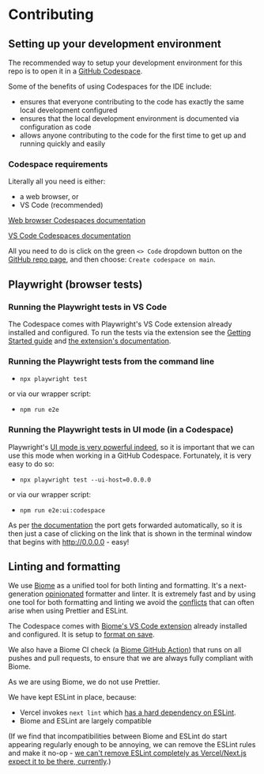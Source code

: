 # Contributing

## Setting up your development environment

The recommended way to setup your development environment for this repo is to open it in a
[GitHub Codespace](https://github.com/features/codespaces).

Some of the benefits of using Codespaces for the IDE include:

- ensures that everyone contributing to the code has exactly the same local development configured
- ensures that the local development environment is documented via configuration as code
- allows anyone contributing to the code for the first time to get up and running quickly and easily

### Codespace requirements

Literally all you need is either:
- a web browser, or
- VS Code (recommended)

[Web browser Codespaces documentation](https://docs.github.com/en/codespaces/developing-in-a-codespace/developing-in-a-codespace?tool=webui#working-in-a-codespace-in-the-browser)

[VS Code Codespaces documentation](https://docs.github.com/en/codespaces/developing-in-a-codespace/developing-in-a-codespace?tool=vscode#working-in-a-codespace-in-vs-code)

All you need to do is click on the green `<> Code` dropdown button on the 
[GitHub repo page](https://github.com/tobyurff/coliving-semkovo),
and then choose: `Create codespace on main`.


## Playwright (browser tests)

### Running the Playwright tests in VS Code

The Codespace comes with Playwright's VS Code extension already installed and configured.
To run the tests via the extension see the [Getting Started guide](https://playwright.dev/docs/getting-started-vscode)
and [the extension's documentation](https://marketplace.visualstudio.com/items?itemName=ms-playwright.playwright).

### Running the Playwright tests from the command line

- `npx playwright test`

or via our wrapper script:

- `npm run e2e`

### Running the Playwright tests in UI mode (in a Codespace)

Playwright's [UI mode is very powerful indeed](https://playwright.dev/docs/test-ui-mode), so it is important
that we can use this mode when working in a GitHub Codespace.  Fortunately, it is very easy to do so:

- `npx playwright test --ui-host=0.0.0.0`

or via our wrapper script:

- `npm run e2e:ui:codespace`

As per [the documentation](https://playwright.dev/docs/test-ui-mode#docker--github-codespaces) the port gets
forwarded automatically, so it is then just a case of clicking on the link that is shown in the terminal 
window that begins with http://0.0.0.0 - easy!


## Linting and formatting

We use [Biome](https://biomejs.dev/) as a unified tool for both linting and formatting. It's a 
next-generation [opinionated](https://biomejs.dev/formatter/option-philosophy/) formatter and linter.
It is extremely fast and by using one tool for both formatting and linting we avoid the
[conflicts](https://dev.to/studio_m_song/how-to-make-eslint-work-with-prettier-avoiding-conflicts-and-problems-57pi)
that can often arise when using Prettier and ESLint.

The Codespace comes with [Biome's VS Code extension](https://biomejs.dev/reference/vscode/)
already installed and configured.  It is setup to
[format on save](https://biomejs.dev/reference/vscode/#format-on-save).

We also have a Biome CI check (a 
[Biome GitHub Action](https://biomejs.dev/recipes/continuous-integration/#github-actions)) that runs on all pushes and pull requests, to ensure that we are always fully compliant with Biome.

As we are using Biome, we do not use Prettier.

We have kept ESLint in place, because:

- Vercel invokes `next lint` which 
  [has a hard dependency on ESLint](https://github.com/vercel/next.js/discussions/59347#discussion-5933112).
- Biome and ESLint are largely compatible

(If we find that incompatibilities between Biome and ESLint do start appearing regularly enough to be annoying, we can
remove the ESLint rules and make it no-op - 
[we can't remove ESLint completely as Vercel/Next.js expect it to be there, currently](https://github.com/vercel/next.js/discussions/59347#discussion-5933112).)
